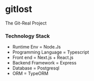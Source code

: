 # gitlost
The Git-Real Project


### Technology Stack
- Runtime Env                         =           Node.Js
- Programming Language                =           Typescript
- Front end                           =           Next.js + React.js
- Backend Framework                   =           Express
- Database                            =           Postgresql
- ORM                                 =           TypeORM
